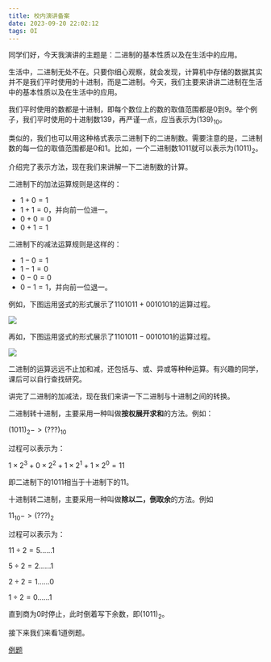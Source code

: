 ```yaml
---
title: 校内演讲备案
date: 2023-09-20 22:02:12
tags: OI
---
```


同学们好，今天我演讲的主题是：二进制的基本性质以及在生活中的应用。

生活中，二进制无处不在。只要你细心观察，就会发现，计算机中存储的数据其实并不是我们平时使用的十进制，而是二进制。今天，我们主要来讲讲二进制在生活中的基本性质以及在生活中的应用。

我们平时使用的数都是十进制，即每个数位上的数的取值范围都是$0$到9。举个例子，我们平时使用的十进制数$139$，再严谨一点，应当表示为$(139)_{10}$。

类似的，我们也可以用这种格式表示二进制下的二进制数。需要注意的是，二进制数的每一位的取值范围都是$0$和$1$。比如，一个二进制数$1011$就可以表示为$(1011)_{2}$。

介绍完了表示方法，现在我们来讲解一下二进制数的计算。

二进制下的加法运算规则是这样的：
- $1+0=1$
- $1+1=0$，并向前一位进一。
- $0+0=0$
- $0+1=1$

二进制下的减法运算规则是这样的：
- $1-0=1$
- $1-1=0$
- $0-0=0$
- $0-1=1$，并向前一位退一。

例如，下图运用竖式的形式展示了$1101011+0010101$的运算过程。

![](https://cdn.luogu.com.cn/upload/image_hosting/fmt3koti.png)

再如，下图运用竖式的形式展示了$1101011-0010101$的运算过程。

![](https://cdn.luogu.com.cn/upload/image_hosting/7qrvn7va.png)

二进制的运算远远不止加和减，还包括与、或、异或等种种运算。有兴趣的同学，课后可以自行查找研究。

讲完了二进制的加减法，现在我们来讲一下二进制与十进制之间的转换。

二进制转十进制，主要采用一种叫做**按权展开求和**的方法。例如：

$(1011)_{2} -> (???)_{10}$

过程可以表示为：

$1\times2^3+0\times2^2+1\times2^1+1\times2^0=11$

即二进制下的$1011$相当于十进制下的$11$。

十进制转二进制，主要采用一种叫做**除以二，倒取余**的方法。例如

$11_{10} -> (???)_{2}$

过程可以表示为：

$11\div2=5......1$

$5\div2=2......1$

$2\div2=1......0$

$1\div2=0......1$

直到商为$0$时停止，此时倒着写下余数，即$(1011)_{2}$。

接下来我们来看$1$道例题。

[例题](https://www.luogu.com.cn/paste/9cthcoy8)